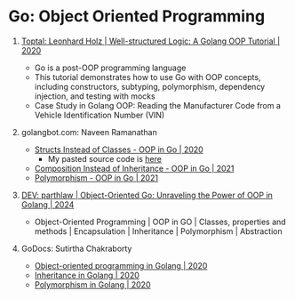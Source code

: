 # Go: Object Oriented Programming

1. [Toptal: Leonhard Holz | Well-structured Logic: A Golang OOP Tutorial | 2020](https://www.toptal.com/golang/golang-oop-tutorial)
   - Go is a post-OOP programming language
   - This tutorial demonstrates how to use Go with OOP concepts, including constructors, subtyping,
     polymorphism, dependency injection, and testing with mocks
   - Case Study in Golang OOP: Reading the Manufacturer Code from a Vehicle Identification Number (VIN)

1. golangbot.com: Naveen Ramanathan
   - [Structs Instead of Classes - OOP in Go | 2020](https://golangbot.com/structs-instead-of-classes/)
     * My pasted source code is [here](code-examples/golangbot-struct-class)
   - [Composition Instead of Inheritance - OOP in Go | 2021](https://golangbot.com/inheritance/)
   - [Polymorphism - OOP in Go | 2021](https://golangbot.com/polymorphism/)

1. [DEV: parthlaw | Object-Oriented Go: Unraveling the Power of OOP in Golang | 2024](https://dev.to/parthlaw/object-oriented-go-unraveling-the-power-of-oop-in-golang-49h6)
   - Object-Oriented Programming | OOP in GO | Classes, properties and methods |
     Encapsulation | Inheritance | Polymorphism | Abstraction

1. GoDocs: Sutirtha Chakraborty
   - [Object-oriented programming in Golang | 2020](https://golangdocs.com/object-oriented-programming-in-golang)
   - [Inheritance in Golang | 2020](https://golangdocs.com/inheritance-in-golang)
   - [Polymorphism in Golang | 2020](https://golangdocs.com/polymorphism-in-golang)

